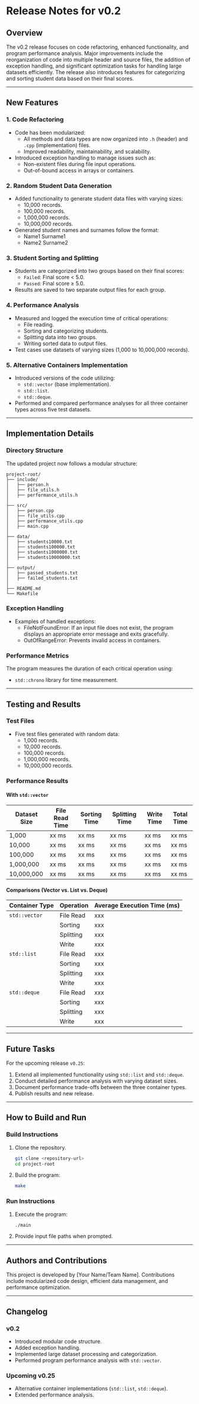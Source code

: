 # Release Notes for v0.2

## Overview
The v0.2 release focuses on code refactoring, enhanced functionality, and program performance analysis. Major improvements include the reorganization of code into multiple header and source files, the addition of exception handling, and significant optimization tasks for handling large datasets efficiently. The release also introduces features for categorizing and sorting student data based on their final scores.

---

## New Features

### 1. **Code Refactoring**
- Code has been modularized:
  - All methods and data types are now organized into `.h` (header) and `.cpp` (implementation) files.
  - Improved readability, maintainability, and scalability.
- Introduced exception handling to manage issues such as:
  - Non-existent files during file input operations.
  - Out-of-bound access in arrays or containers.
  
### 2. **Random Student Data Generation**
- Added functionality to generate student data files with varying sizes:
  - 10,000 records.
  - 100,000 records.
  - 1,000,000 records.
  - 10,000,000 records.
- Generated student names and surnames follow the format:
  - Name1 Surname1
  - Name2 Surname2
  
### 3. **Student Sorting and Splitting**
- Students are categorized into two groups based on their final scores:
  - `Failed`: Final score < 5.0.
  - `Passed`: Final score ≥ 5.0.
- Results are saved to two separate output files for each group.

### 4. **Performance Analysis**
- Measured and logged the execution time of critical operations:
  - File reading.
  - Sorting and categorizing students.
  - Splitting data into two groups.
  - Writing sorted data to output files.
- Test cases use datasets of varying sizes (1,000 to 10,000,000 records).

### 5. **Alternative Containers Implementation**
- Introduced versions of the code utilizing:
  - `std::vector` (base implementation).
  - `std::list`.
  - `std::deque`.
- Performed and compared performance analyses for all three container types across five test datasets.

---

## Implementation Details

### Directory Structure
The updated project now follows a modular structure:
```
project-root/
├── include/
│   ├── person.h
│   ├── file_utils.h
│   ├── performance_utils.h
│
├── src/
│   ├── person.cpp
│   ├── file_utils.cpp
│   ├── performance_utils.cpp
│   ├── main.cpp
│
├── data/
│   ├── students10000.txt
│   ├── students100000.txt
│   ├── students1000000.txt
│   ├── students10000000.txt
│
├── output/
│   ├── passed_students.txt
│   ├── failed_students.txt
│
├── README.md
└── Makefile
```

### Exception Handling
- Examples of handled exceptions:
  - FileNotFoundError: If an input file does not exist, the program displays an appropriate error message and exits gracefully.
  - OutOfRangeError: Prevents invalid access in containers.

### Performance Metrics
The program measures the duration of each critical operation using:
- `std::chrono` library for time measurement.

---

## Testing and Results

### Test Files
- Five test files generated with random data:
  - 1,000 records.
  - 10,000 records.
  - 100,000 records.
  - 1,000,000 records.
  - 10,000,000 records.

### Performance Results
#### With `std::vector`
| Dataset Size | File Read Time | Sorting Time | Splitting Time | Write Time | Total Time |
|--------------|----------------|--------------|----------------|------------|------------|
| 1,000        | xx ms          | xx ms        | xx ms          | xx ms      | xx ms      |
| 10,000       | xx ms          | xx ms        | xx ms          | xx ms      | xx ms      |
| 100,000      | xx ms          | xx ms        | xx ms          | xx ms      | xx ms      |
| 1,000,000    | xx ms          | xx ms        | xx ms          | xx ms      | xx ms      |
| 10,000,000   | xx ms          | xx ms        | xx ms          | xx ms      | xx ms      |

#### Comparisons (Vector vs. List vs. Deque)
| Container Type | Operation             | Average Execution Time (ms) |
|----------------|-----------------------|------------------------------|
| `std::vector`  | File Read             | xxx                          |
|                | Sorting               | xxx                          |
|                | Splitting             | xxx                          |
|                | Write                | xxx                          |
| `std::list`    | File Read             | xxx                          |
|                | Sorting               | xxx                          |
|                | Splitting             | xxx                          |
|                | Write                | xxx                          |
| `std::deque`   | File Read             | xxx                          |
|                | Sorting               | xxx                          |
|                | Splitting             | xxx                          |
|                | Write                | xxx                          |

---

## Future Tasks
For the upcoming release `v0.25`:
1. Extend all implemented functionality using `std::list` and `std::deque`.
2. Conduct detailed performance analysis with varying dataset sizes.
3. Document performance trade-offs between the three container types.
4. Publish results and new release.

---

## How to Build and Run
### Build Instructions
1. Clone the repository.
   ```bash
   git clone <repository-url>
   cd project-root
   ```
2. Build the program:
   ```bash
   make
   ```

### Run Instructions
1. Execute the program:
   ```bash
   ./main
   ```
2. Provide input file paths when prompted.

---

## Authors and Contributions
This project is developed by [Your Name/Team Name]. Contributions include modularized code design, efficient data management, and performance optimization.

---

## Changelog
### v0.2
- Introduced modular code structure.
- Added exception handling.
- Implemented large dataset processing and categorization.
- Performed program performance analysis with `std::vector`.

### Upcoming v0.25
- Alternative container implementations (`std::list`, `std::deque`).
- Extended performance analysis.

